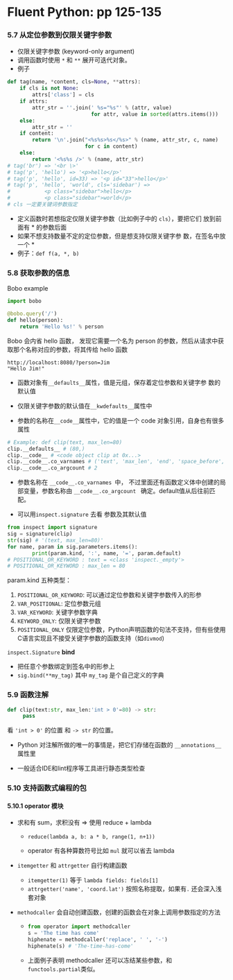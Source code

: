 # Fluent Python: pp 125-135

### 5.7 从定位参数到仅限关键字参数

- 仅限关键字参数 (keyword-only argument) 
- 调用函数时使用 `*` 和 `**` 展开可迭代对象。
- 例子

```python
def tag(name, *content, cls=None, **attrs):
  	if cls is not None:
      	attrs['class'] = cls
    if attrs:
      	attr_str = ''.join(' %s="%s"' % (attr, value) 
                           for attr, value in sorted(attrs.items()))
    else:
        attr_str = ''
    if content:
      	return '\n'.join("<%s%s>%s</%s>" % (name, attr_str, c, name) 
                         for c in content)
    else:
        return '<%s%s />' % (name, attr_str)
# tag('br') => '<br \>'
# tag('p', 'hello') => '<p>hello</p>'
# tag('p', 'hello', id=33) => '<p id="33">hello</p>'
# tag('p', 'hello', 'world', cls='sidebar') => 
#           <p class="sidebar">hello</p>
#           <p class="sidebar">world</p>
# cls 一定要关键词参数指定
```

- 定义函数时若想指定仅限关键字参数（比如例子中的 `cls`），要把它们 放到前面有 * 的参数后面
- 如果不想支持数量不定的定位参数，但是想支持仅限关键字参 数，在签名中放一个 *
- 例子：`def f(a, *, b)`



### 5.8 获取参数的信息

Bobo example

```python
import bobo

@bobo.query('/')
def hello(person):
  	return 'Hello %s!' % person
```

Bobo 会内省 hello 函数， 发现它需要一个名为 person 的参数，然后从请求中获取那个名称对应的参数，将其传给 hello 函数

```
http://localhost:8080/?person=Jim
"Hello Jim!"
```

- 函数对象有`__defaults__`属性，值是元组，保存着定位参数和关键字参 数的默认值
- 仅限关键字参数的默认值在` __kwdefaults__ `属性中

- 参数的名称在` __code__ `属性中，它的值是一个 code 对象引用，自身也有很多属性

```python
# Example: def clip(text, max_len=80)
clip.__defaults__ # (80,)
clip.__code__ # <code object clip at 0x...>
clip.__code__.co_varnames # ('text', 'max_len', 'end', 'space_before', 'space_after')
clip.__code__.co_argcount # 2

```

- 参数名称在 `__code__.co_varnames `中， 不过里面还有函数定义体中创建的局部变量，参数名称由 `__code__.co_argcount ` 确定。default值从后往前匹配。

- 可以用`inspect.signature` 去看 参数及其默认值

```python
from inspect import signature
sig = signature(clip)
str(sig) # '(text, max_len=80)'
for name, param in sig.parameters.items():
		print(param.kind, ':', name, '=', param.default)
# POSITIONAL_OR_KEYWORD : text = <class 'inspect._empty'>
# POSITIONAL_OR_KEYWORD : max_len = 80
```

param.kind 五种类型：

1. `POSITIONAL_OR_KEYWORD`: 可以通过定位参数和关键字参数传入的形参
2. `VAR_POSITIONAL`: 定位参数元组
3. `VAR_KEYWORD`: 关键字参数字典
4. `KEYWORD_ONLY`: 仅限关键字参数
5. `POSITIONAL_ONLY` 仅限定位参数，Python声明函数的句法不支持，但有些使用C语言实现且不接受关键字参数的函数支持（如`divmod`)

`inspect.Signature` **bind**

- 把任意个参数绑定到签名中的形参上
- `sig.bind(**my_tag)` 其中 `my_tag` 是个自己定义的字典



### 5.9 函数注解

```python
def clip(text:str, max_len:'int > 0'=80) -> str:
	 pass
```

看 `'int > 0'` 的位置 和 `-> str` 的位置。

- Python 对注解所做的唯一的事情是，把它们存储在函数的 ` __annotations__ `属性里

- 一般适合IDE和lint程序等工具进行静态类型检查



### 5.10 支持函数式编程的包

#### 5.10.1 operator 模块

- 求和有 sum，求积没有 => 使用 reduce + lambda

  - `reduce(lambda a, b: a * b, range(1, n+1))`

  - operator 有各种算数符号比如 `mul` 就可以省去 lambda

- `itemgetter` 和 `attrgetter`  自行构建函数

  - `itemgetter(1)` 等于 `lambda fields: fields[1]`
  - `attrgetter('name', 'coord.lat')` 按照名称提取，如果有`.` 还会深入浅套对象

- `methodcaller` 会自动创建函数，创建的函数会在对象上调用参数指定的方法

  - ```python
    from operator import methodcaller
    s = 'The time has come'
    hiphenate = methodcaller('replace', ' ', '-')
    hiphenate(s) # 'The-time-has-come'
    ```

  - 上面例子表明 methodcaller 还可以冻结某些参数，和 `functools.partial`类似。
